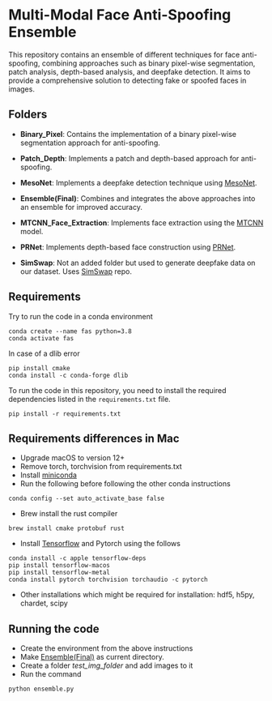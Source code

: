 # Multi-Modal Face Anti-Spoofing Ensemble

This repository contains an ensemble of different techniques for face anti-spoofing, combining approaches such as binary pixel-wise segmentation, patch analysis, depth-based analysis, and deepfake detection. It aims to provide a comprehensive solution to detecting fake or spoofed faces in images.

## Folders

- **Binary_Pixel**: Contains the implementation of a binary pixel-wise segmentation approach for anti-spoofing.

- **Patch_Depth**: Implements a patch and depth-based approach for anti-spoofing.

- **MesoNet**: Implements a deepfake detection technique using [MesoNet](https://github.com/DariusAf/MesoNet).

- **Ensemble(Final)**: Combines and integrates the above approaches into an ensemble for improved accuracy.

- **MTCNN_Face_Extraction**: Implements face extraction using the [MTCNN](https://github.com/ipazc/mtcnn) model.

- **PRNet**: Implements depth-based face construction using [PRNet](https://github.com/yfeng95/PRNet).

- **SimSwap**: Not an added folder but used to generate deepfake data on our dataset. Uses [SimSwap](https://github.com/neuralchen/SimSwap) repo.
  
## Requirements
Try to run the code in a conda environment
```shell
conda create --name fas python=3.8
conda activate fas
```

In case of a dlib error 
```shell
pip install cmake
conda install -c conda-forge dlib
```

To run the code in this repository, you need to install the required dependencies listed in the `requirements.txt` file.

```shell
pip install -r requirements.txt
```

## Requirements differences in Mac
- Upgrade macOS to version 12+
- Remove torch, torchvision from requirements.txt
- Install [miniconda](https://www.youtube.com/watch?v=BEUU-icPg78)
- Run the following before following the other conda instructions
```shell
conda config --set auto_activate_base false
```
- Brew install the rust compiler
```shell
brew install cmake protobuf rust
```
- Install [Tensorflow](https://caffeinedev.medium.com/how-to-install-tensorflow-on-m1-mac-8e9b91d93706) and Pytorch using the follows
```shell
conda install -c apple tensorflow-deps
pip install tensorflow-macos
pip install tensorflow-metal
conda install pytorch torchvision torchaudio -c pytorch
```
- Other installations which might be required for installation: hdf5, h5py, chardet, scipy

## Running the code
- Create the environment from the above instructions
- Make [Ensemble(Final)](./Ensemble(Final)) as current directory.
- Create a folder <em>test_img_folder</em> and add images to it
- Run the command
```shell
python ensemble.py
```
